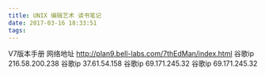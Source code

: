 ```yaml
---
title: UNIX 编辑艺术 读书笔记 
date: 2017-03-16 18:33:51
tags:
---
```

V7版本手册  网络地址  http://plan9.bell-labs.com/7thEdMan/index.html
谷歌ip    216.58.200.238 
谷歌ip    37.61.54.158 
谷歌ip    69.171.245.32
谷歌ip    69.171.245.32
